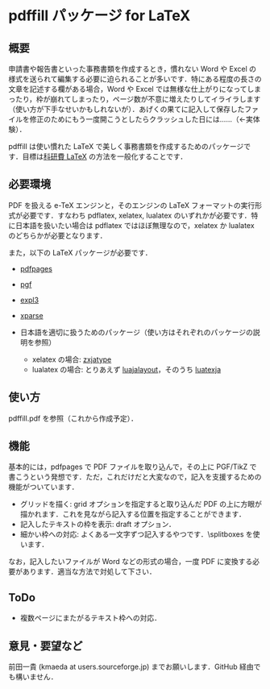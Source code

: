 pdffill パッケージ for LaTeX
============================

概要
----

申請書や報告書といった事務書類を作成するとき，慣れない Word や Excel の様式を送られて編集する必要に迫られることが多いです．特にある程度の長さの文章を記述する欄がある場合，Word や Excel では無様な仕上がりになってしまったり，枠が崩れてしまったり，ページ数が不意に増えたりしてイライラします（使い方が下手なせいかもしれないが）．あげくの果てに記入して保存したファイルを修正のためにもう一度開こうとしたらクラッシュした日には……（←実体験）．

pdffill は使い慣れた LaTeX で美しく事務書類を作成するためのパッケージです．目標は[科研費 LaTeX](http://osksn2.hep.sci.osaka-u.ac.jp/~taku/kakenhiLaTeX/) の方法を一般化することです．

必要環境
--------

PDF を扱える e-TeX エンジンと，そのエンジンの LaTeX フォーマットの実行形式が必要です．すなわち pdflatex, xelatex, lualatex のいずれかが必要です．特に日本語を扱いたい場合は pdflatex ではほぼ無理なので，xelatex か lualatex のどちらかが必要となります．

また，以下の LaTeX パッケージが必要です．

 * [pdfpages](http://www.ctan.org/tex-archive/macros/latex/contrib/pdfpages)
 * [pgf](http://www.ctan.org/tex-archive/graphics/pgf)
 * [expl3](http://www.ctan.org/tex-archive/macros/latex/contrib/expl3)
 * [xparse](http://www.ctan.org/tex-archive/macros/latex/contrib/xpackages)
 * 日本語を適切に扱うためのパッケージ（使い方はそれぞれのパッケージの説明を参照）

    * xelatex の場合: [zxjatype](http://zrbabbler.sp.land.to/zxjatype.html)
    * lualatex の場合: とりあえず [luajalayout](http://www-is.amp.i.kyoto-u.ac.jp/lab/kmaeda/lualatex/luajalayout/)，そのうち [luatexja](http://sourceforge.jp/projects/luatex-ja/wiki/FrontPage)

使い方
------

pdffill.pdf を参照（これから作成予定）．

機能
----

基本的には，pdfpages で PDF ファイルを取り込んで，その上に PGF/TikZ で書こうという発想です．ただ，これだけだと大変なので，記入を支援するための機能がついています．

 * グリッドを描く: grid オプションを指定すると取り込んだ PDF の上に方眼が描かれます．これを見ながら記入する位置を指定することができます．
 * 記入したテキストの枠を表示: draft オプション．
 * 細かい枠への対応: よくある一文字ずつ記入するやつです．\\splitboxes を使います．

なお，記入したいファイルが Word などの形式の場合，一度 PDF に変換する必要があります．適当な方法で対処して下さい．

ToDo
----

 * 複数ページにまたがるテキスト枠への対応．

意見・要望など
-------------

前田一貴 (kmaeda at users.sourceforge.jp) までお願いします．GitHub 経由でも構いません．
